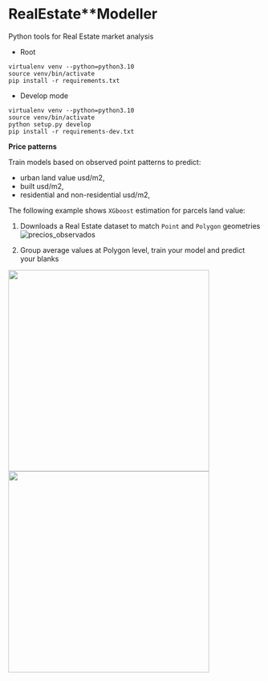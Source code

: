 # **Real**Estate**Modeller

Python tools for Real Estate market analysis

* Root

```
virtualenv venv --python=python3.10
source venv/bin/activate
pip install -r requirements.txt

```
* Develop mode

```
virtualenv venv --python=python3.10
source venv/bin/activate
python setup.py develop
pip install -r requirements-dev.txt

```

**Price patterns**

Train models based on observed point patterns to predict:

 * urban land value usd/m2,
 * built usd/m2,
 * residential and non-residential usd/m2,

The following example shows `XGboost` estimation for parcels land value:

1. Downloads a Real Estate dataset to match `Point` and `Polygon` geometries 
![precios_observados](REM/img/observed_prices.png)

2. Group average values at Polygon level, train your model and predict your blanks
<p float="right">
  <img src="/REM/img/to_predict.png" width="400" />
  <img src="/REM/img/predicted.png" width="400" />
</p>
